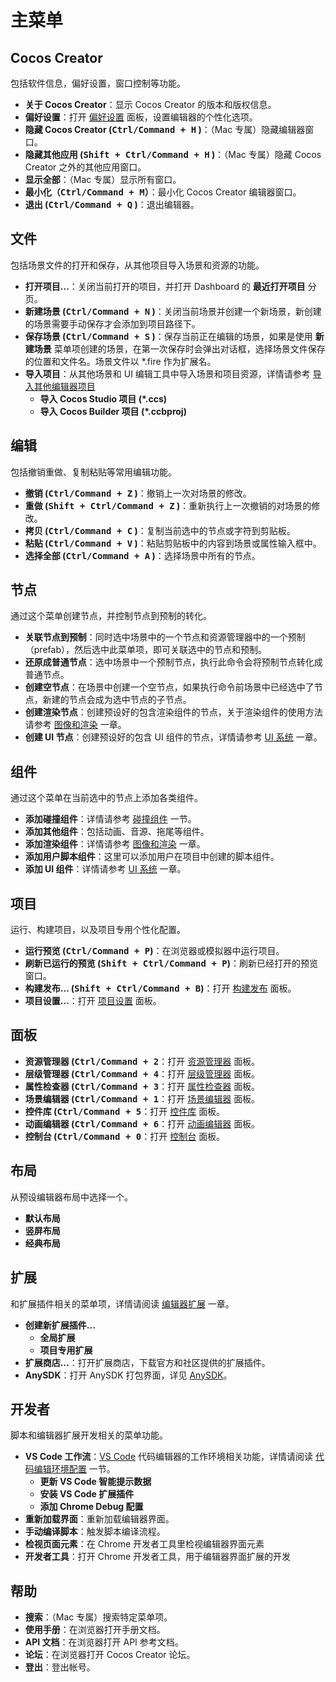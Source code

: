 # 主菜单

## Cocos Creator

包括软件信息，偏好设置，窗口控制等功能。

- **关于 Cocos Creator**：显示 Cocos Creator 的版本和版权信息。
- **偏好设置**：打开 [偏好设置](editor-panels/preferences.md) 面板，设置编辑器的个性化选项。
- **隐藏 Cocos Creator (<kbd>Ctrl/Command + H</kbd> )**：（Mac 专属）隐藏编辑器窗口。
- **隐藏其他应用 (<kbd>Shift + Ctrl/Command + H</kbd> )**：（Mac 专属）隐藏 Cocos Creator 之外的其他应用窗口。
- **显示全部**：（Mac 专属）显示所有窗口。
- **最小化（<kbd>Ctrl/Command + M</kbd>）**：最小化 Cocos Creator 编辑器窗口。
- **退出 (<kbd>Ctrl/Command + Q</kbd> )**：退出编辑器。

## 文件

包括场景文件的打开和保存，从其他项目导入场景和资源的功能。

- **打开项目...**：关闭当前打开的项目，并打开 Dashboard 的 **最近打开项目** 分页。
- **新建场景 (<kbd>Ctrl/Command + N</kbd> )**：关闭当前场景并创建一个新场景，新创建的场景需要手动保存才会添加到项目路径下。
- **保存场景 (<kbd>Ctrl/Command + S</kbd> )**：保存当前正在编辑的场景，如果是使用 **新建场景** 菜单项创建的场景，在第一次保存时会弹出对话框，选择场景文件保存的位置和文件名。场景文件以 *.fire 作为扩展名。
- **导入项目**：从其他场景和 UI 编辑工具中导入场景和项目资源，详情请参考 [导入其他编辑器项目](../../asset-workflow/project-import.md)
  - **导入 Cocos Studio 项目 (*.ccs)**
  - **导入 Cocos Builder 项目 (*.ccbproj)**

## 编辑

包括撤销重做、复制粘贴等常用编辑功能。

- **撤销 (<kbd>Ctrl/Command + Z</kbd> )**：撤销上一次对场景的修改。
- **重做 (<kbd>Shift + Ctrl/Command + Z</kbd> )**：重新执行上一次撤销的对场景的修改。
- **拷贝 (<kbd>Ctrl/Command + C</kbd> )**：复制当前选中的节点或字符到剪贴板。
- **粘贴 (<kbd>Ctrl/Command + V</kbd> )**：粘贴剪贴板中的内容到场景或属性输入框中。
- **选择全部 (<kbd>Ctrl/Command + A</kbd> )**：选择场景中所有的节点。

## 节点

通过这个菜单创建节点，并控制节点到预制的转化。

- **关联节点到预制**：同时选中场景中的一个节点和资源管理器中的一个预制（prefab），然后选中此菜单项，即可关联选中的节点和预制。
- **还原成普通节点**：选中场景中一个预制节点，执行此命令会将预制节点转化成普通节点。
- **创建空节点**：在场景中创建一个空节点，如果执行命令前场景中已经选中了节点，新建的节点会成为选中节点的子节点。
- **创建渲染节点**：创建预设好的包含渲染组件的节点，关于渲染组件的使用方法请参考 [图像和渲染](../../render/index.md) 一章。
- **创建 UI 节点**：创建预设好的包含 UI 组件的节点，详情请参考 [UI 系统](../../ui/index.md) 一章。

## 组件

通过这个菜单在当前选中的节点上添加各类组件。

- **添加碰撞组件**：详情请参考 [碰撞组件](../../physics/edit-collider-component.md) 一节。
- **添加其他组件**：包括动画、音源、拖尾等组件。
- **添加渲染组件**：详情请参考 [图像和渲染](../../render/index.md) 一章。
- **添加用户脚本组件**：这里可以添加用户在项目中创建的脚本组件。
- **添加 UI 组件**：详情请参考 [UI 系统](../../ui/index.md) 一章。

## 项目

运行、构建项目，以及项目专用个性化配置。

- **运行预览 (<kbd>Ctrl/Command + P</kbd>)**：在浏览器或模拟器中运行项目。
- **刷新已运行的预览 (<kbd>Shift + Ctrl/Command + P</kbd>)**：刷新已经打开的预览窗口。
- **构建发布... (<kbd>Shift + Ctrl/Command + B</kbd>)**：打开 [构建发布](../../publish/index.md) 面板。
- **项目设置...**：打开 [项目设置](editor-panels/project-settings.md) 面板。

## 面板

- **资源管理器 (<kbd>Ctrl/Command + 2</kbd>**：打开 [资源管理器](editor-panels/assets.md) 面板。
- **层级管理器 (<kbd>Ctrl/Command + 4</kbd>**：打开 [层级管理器](editor-panels/node-tree.md) 面板。
- **属性检查器 (<kbd>Ctrl/Command + 3</kbd>**：打开 [属性检查器](editor-panels/properties.md) 面板。
- **场景编辑器 (<kbd>Ctrl/Command + 1</kbd>**：打开 [场景编辑器](editor-panels/scene.md) 面板。
- **控件库 (<kbd>Ctrl/Command + 5</kbd>**：打开 [控件库](editor-panels/node-library.md) 面板。
- **动画编辑器 (<kbd>Ctrl/Command + 6</kbd>**：打开 [动画编辑器](editor-panels/animation.md) 面板。
- **控制台 (<kbd>Ctrl/Command + 0</kbd>**：打开 [控制台](editor-panels/console.md) 面板。

## 布局

从预设编辑器布局中选择一个。

- **默认布局**
- **竖屏布局**
- **经典布局**

## 扩展

和扩展插件相关的菜单项，详情请阅读 [编辑器扩展](../../extension/index.md) 一章。

- **创建新扩展插件...**
  - **全局扩展**
  - **项目专用扩展**
- **扩展商店...**：打开扩展商店，下载官方和社区提供的扩展插件。
- **AnySDK**：打开 AnySDK 打包界面，详见 [AnySDK](../../sdk/anysdk-overview.md)。

## 开发者

脚本和编辑器扩展开发相关的菜单功能。

- **VS Code 工作流**：[VS Code](http://code.visualstudio.com/) 代码编辑器的工作环境相关功能，详情请阅读 [代码编辑环境配置](../coding-setup.md) 一节。
  - **更新 VS Code 智能提示数据**
  - **安装 VS Code 扩展插件**
  - **添加 Chrome Debug 配置**
- **重新加载界面**：重新加载编辑器界面。
- **手动编译脚本**：触发脚本编译流程。
- **检视页面元素**：在 Chrome 开发者工具里检视编辑器界面元素
- **开发者工具**：打开 Chrome 开发者工具，用于编辑器界面扩展的开发

## 帮助

- **搜索**：（Mac 专属）搜索特定菜单项。
- **使用手册**：在浏览器打开手册文档。
- **API 文档**：在浏览器打开 API 参考文档。
- **论坛**：在浏览器打开 Cocos Creator 论坛。
- **登出**：登出帐号。